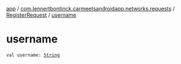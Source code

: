 [app](../../index.md) / [com.lennertbontinck.carmeetsandroidapp.networks.requests](../index.md) / [RegisterRequest](index.md) / [username](./username.md)

# username

`val username: `[`String`](https://kotlinlang.org/api/latest/jvm/stdlib/kotlin/-string/index.html)